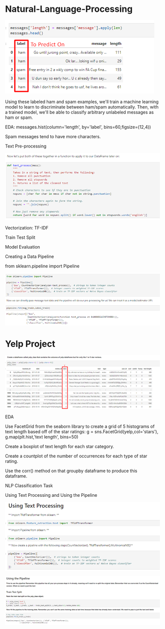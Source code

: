 # Natural-Language-Processing

![1-Logo](Images/NLP-texts.png)

Using these labeled ham and spam examples, we'll train a machine learning model to learn to discriminate between ham/spam automatically. Then, with a trained model, we'll be able to classify arbitrary unlabeled messages as ham or spam.

EDA: messages.hist(column='length', by='label', bins=60,figsize=(12,4))

Spam messages tend to have more characters.

Text Pre-processing

![2-Logo](Images/NLP-texts-function.png)
    
Vectorization: TF-IDF

Train Test Split

Model Evaluation

Creating a Data Pipeline

from sklearn.pipeline import Pipeline

![3-Logo](Images/NLP-texts-pipeline.png)

# Yelp Project 

![4-Logo](Images/NLP-yelp.png)

EDA

Use FacetGrid from the seaborn library to create a grid of 5 histograms of text length based off of the star ratings: g = sns.FacetGrid(yelp,col='stars'), g.map(plt.hist,'text length', bins=50)

Create a boxplot of text length for each star category.

Create a countplot of the number of occurrences for each type of star rating.

Use the corr() method on that groupby dataframe to produce this dataframe.

NLP Classification Task

Using Text Processing and Using the Pipeline

![5-Logo](Images/NLP-yelp-function.png)

![6-Logo](Images/NLP-yelp-pipeline.png)

